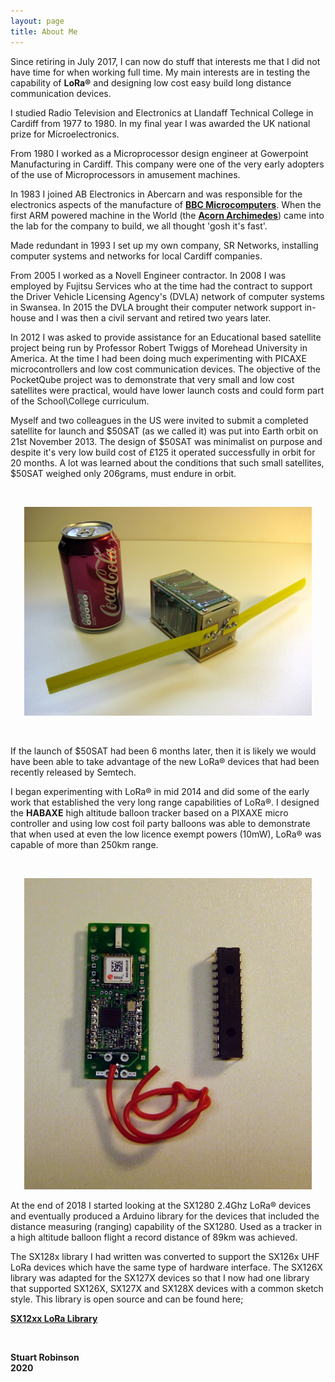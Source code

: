 ```yaml
---
layout: page
title: About Me
---
```


Since retiring in July 2017, I can now do stuff that interests me that I did not have time for when working full time. My main interests are in testing the capability of **LoRa®** and designing low cost easy build long distance communication devices. 

I studied Radio Television and Electronics at Llandaff Technical College in Cardiff from 1977 to 1980. In my final year I was awarded the UK national prize for Microelectronics.

From 1980 I worked as a Microprocessor design engineer at Gowerpoint Manufacturing in Cardiff. This company were one of the very early adopters of the use of Microprocessors in amusement machines.  

In 1983 I joined AB Electronics in Abercarn and was responsible for the electronics aspects of the manufacture of **[BBC Microcomputers](https://en.wikipedia.org/wiki/BBC_Micro)**. When the first ARM powered machine in the World (the **[Acorn Archimedes](https://en.wikipedia.org/wiki/Acorn_Archimedes)**) came into the lab for the company to build, we all thought 'gosh it's fast'.

Made redundant in 1993 I set up my own company, SR Networks, installing computer systems and networks for local Cardiff companies. 

From 2005 I worked as a Novell Engineer contractor. In 2008 I was employed by Fujitsu Services who at the time had the contract to support the Driver Vehicle Licensing Agency's (DVLA) network of computer systems in Swansea. In 2015 the DVLA brought their computer network support in-house and I was then a civil servant and retired two years later. 

In 2012 I was asked to provide assistance for an Educational based satellite project being run by Professor Robert Twiggs of Morehead University in America. At the time I had been doing much experimenting with PICAXE microcontrollers and low cost communication devices. The objective of the PocketQube project was to demonstrate that very small and low cost satellites were practical, would have lower launch costs and could form part of the School\College curriculum. 

Myself and two colleagues in the US were invited to submit a completed satellite for launch and $50SAT (as we called it) was put into Earth orbit on 21st November 2013. The design of $50SAT was minimalist on purpose and despite it's very low build cost of £125 it operated successfully in orbit for 20 months. A lot was learned about the conditions that such small satellites, $50SAT weighed only 206grams, must endure in orbit. 

<br>
<p align="center">
  <img width="460"  src="/images/$50SAT_with_can.jpg">
</p>

<br>

If the launch of $50SAT had been 6 months later, then it is likely we would have been able to take advantage of the new LoRa® devices that had been recently released by Semtech. 

I began experimenting with LoRa® in mid 2014 and did some of the early work that established the very long range capabilities of LoRa®. I designed the **HABAXE** high altitude balloon tracker based on a PIXAXE micro controller and using low cost foil party balloons was able to demonstrate that when used at even the low licence exempt powers (10mW), LoRa® was capable of more than 250km range.

<br>
<p align="center">
  <img width="460" src="/images/January2015_8.jpg">
</p>


At the end of 2018 I started looking at the SX1280 2.4Ghz LoRa® devices and eventually produced a Arduino library for the devices that included the distance measuring (ranging) capability of the SX1280. Used as a tracker in a high altitude balloon flight a record distance of 89km was achieved.

The SX128x library I had written was converted to support the SX126x UHF LoRa devices which have the same type of hardware interface. The SX126X library was adapted for the SX127X devices so that I now had one library that supported SX126X, SX127X and SX128X devices with a common sketch style. This library is open source and can be found here;

**[SX12xx LoRa Library](https://github.com/StuartsProjects/SX12XX-LoRa)**

<br>

**Stuart Robinson
<br>
2020**